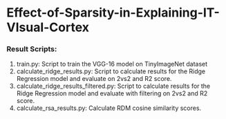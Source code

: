 # Effect-of-Sparsity-in-Explaining-IT-VIsual-Cortex

### Result Scripts:
1. train.py: Script to train the VGG-16 model on TinyImageNet dataset
2. calculate_ridge_results.py: Script to calculate results for the Ridge Regression model and evaluate on 2vs2 and R2 score.
3. calculate_ridge_results_filtered.py: Script to calculate results for the Ridge Regression model and evaluate with filtering on 2vs2 and R2 score.
4. calculate_rsa_results.py: Calculate RDM cosine similarity scores.
